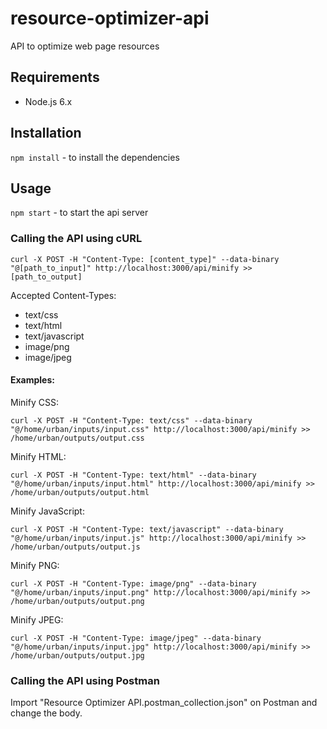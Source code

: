 # resource-optimizer-api
API to optimize web page resources

## Requirements
* Node.js 6.x

## Installation
```npm install``` - to install the dependencies

## Usage
```npm start``` - to start the api server

### Calling the API using cURL

```
curl -X POST -H "Content-Type: [content_type]" --data-binary "@[path_to_input]" http://localhost:3000/api/minify >> [path_to_output]
```

Accepted Content-Types:
- text/css
- text/html
- text/javascript
- image/png
- image/jpeg


#### Examples:

Minify CSS:
```
curl -X POST -H "Content-Type: text/css" --data-binary "@/home/urban/inputs/input.css" http://localhost:3000/api/minify >> /home/urban/outputs/output.css
```

Minify HTML:
```
curl -X POST -H "Content-Type: text/html" --data-binary "@/home/urban/inputs/input.html" http://localhost:3000/api/minify >> /home/urban/outputs/output.html
```

Minify JavaScript:
```
curl -X POST -H "Content-Type: text/javascript" --data-binary "@/home/urban/inputs/input.js" http://localhost:3000/api/minify >> /home/urban/outputs/output.js
```

Minify PNG:
```
curl -X POST -H "Content-Type: image/png" --data-binary "@/home/urban/inputs/input.png" http://localhost:3000/api/minify >> /home/urban/outputs/output.png
```

Minify JPEG:
```
curl -X POST -H "Content-Type: image/jpeg" --data-binary "@/home/urban/inputs/input.jpg" http://localhost:3000/api/minify >> /home/urban/outputs/output.jpg
```


### Calling the API using Postman

Import "Resource Optimizer API.postman_collection.json" on Postman and change the body.
